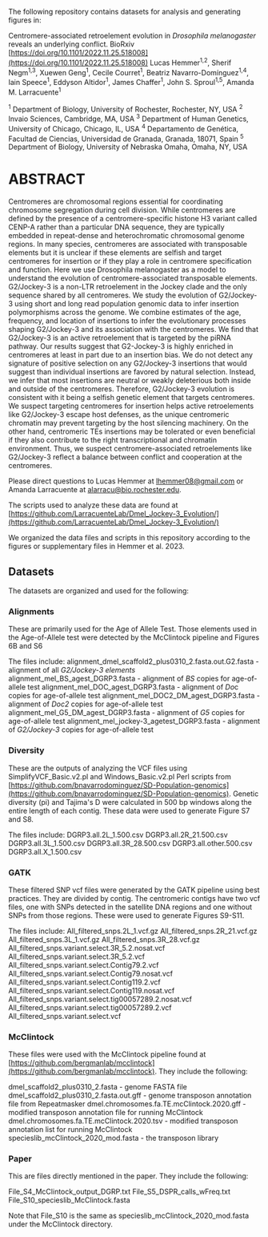 The following repository contains datasets for analysis and generating figures in:

Centromere-associated retroelement evolution in *Drosophila melanogaster* reveals an underlying conflict. BioRxiv [https://doi.org/10.1101/2022.11.25.518008](https://doi.org/10.1101/2022.11.25.518008)
Lucas Hemmer<sup>1,2</sup>, Sherif Negm<sup>1,3</sup>, Xuewen Geng<sup>1</sup>, Cecile Courret<sup>1</sup>, Beatriz Navarro-Domínguez<sup>1,4</sup>, Iain Speece<sup>1</sup>, Eddyson Altidor<sup>1</sup>, James Chaffer<sup>1</sup>, John S. Sproul<sup>1,5</sup>, Amanda M. Larracuente<sup>1</sup>

<sup>1</sup> Department of Biology, University of Rochester, Rochester, NY, USA
<sup>2</sup> Invaio Sciences, Cambridge, MA, USA
<sup>3</sup> Department of Human Genetics, University of Chicago, Chicago, IL, USA
<sup>4</sup> Departamento de Genética, Facultad de Ciencias, Universidad de Granada, Granada, 18071, Spain
<sup>5</sup> Department of Biology, University of Nebraska Omaha, Omaha, NY, USA


# **ABSTRACT**


Centromeres are chromosomal regions essential for coordinating chromosome segregation during cell division. While centromeres are defined by the presence of a centromere-specific histone H3 variant called CENP-A rather than a particular DNA sequence, they are typically embedded in repeat-dense and heterochromatic chromosomal genome regions. In many species, centromeres are associated with transposable elements but it is unclear if these elements are selfish and target centromeres for insertion or if they play a role in centromere specification and function. Here we use Drosophila melanogaster as a model to understand the evolution of centromere-associated transposable elements. G2/Jockey-3 is a non-LTR retroelement in the Jockey clade and the only sequence shared by all centromeres. We study the evolution of G2/Jockey-3 using short and long read population genomic data to infer insertion polymorphisms across the genome. We combine estimates of the age, frequency, and location of insertions to infer the evolutionary processes shaping G2/Jockey-3 and its association with the centromeres. We find that G2/Jockey-3 is an active retroelement that is targeted by the piRNA pathway. Our results suggest that G2-Jockey-3 is highly enriched in centromeres at least in part due to an insertion bias. We do not detect any signature of positive selection on any G2/Jockey-3 insertions that would suggest than individual insertions are favored by natural selection. Instead, we infer that most insertions are neutral or weakly deleterious both inside and outside of the centromeres. Therefore, G2/Jockey-3 evolution is consistent with it being a selfish genetic element that targets centromeres. We suspect targeting centromeres for insertion helps active retroelements like G2/Jockey-3 escape host defenses, as the unique centromeric chromatin may prevent targeting by the host silencing machinery. On the other hand, centromeric TEs insertions may be tolerated or even beneficial if they also contribute to the right transcriptional and chromatin environment. Thus, we suspect centromere-associated retroelements like G2/Jockey-3 reflect a balance between conflict and cooperation at the centromeres.


Please direct questions to Lucas Hemmer at lhemmer08@gmail.com or Amanda Larracuente at alarracu@bio.rochester.edu.

The scripts used to analyze these data are found at [https://github.com/LarracuenteLab/Dmel_Jockey-3_Evolution/](https://github.com/LarracuenteLab/Dmel_Jockey-3_Evolution/)

We organized the data files and scripts in this repository according to the figures or supplementary files in Hemmer et al. 2023. 


## Datasets

The datasets are organized and used for the following:

### Alignments

These are primarily used for the Age of Allele Test. Those elements used in the Age-of-Allele test were detected by the McClintock pipeline and Figures 6B and S6

The files include:
alignment_dmel_scaffold2_plus0310_2.fasta.out.G2.fasta - alignment of all *G2/Jockey-3 elements*
alignment_mel_BS_agest_DGRP3.fasta - alignment of *BS* copies for age-of-allele test
alignment_mel_DOC_agest_DGRP3.fasta - alignment of *Do*c copies for age-of-allele test
alignment_mel_DOC2_DM_agest_DGRP3.fasta - alignment of *Doc2* copies for age-of-allele test
alignment_mel_G5_DM_agest_DGRP3.fasta - alignment of *G5* copies for age-of-allele test
alignment_mel_jockey-3_agetest_DGRP3.fasta - alignment of *G2/Jockey-3* copies for age-of-allele test


### Diversity

These are the outputs of analyzing the VCF files using SimplifyVCF_Basic.v2.pl and Windows_Basic.v2.pl Perl scripts from [https://github.com/bnavarrodominguez/SD-Population-genomics](https://github.com/bnavarrodominguez/SD-Population-genomics). Genetic diversity (pi) and Tajima's D were calculated in 500 bp windows along the entire length of each contig. These data were used to generate Figure S7 and S8.

The files include:
DGRP3.all.2L_1.500.csv
DGRP3.all.2R_21.500.csv
DGRP3.all.3L_1.500.csv
DGRP3.all.3R_28.500.csv
DGRP3.all.other.500.csv
DGRP3.all.X_1.500.csv

### GATK

These filtered SNP vcf files were generated by the GATK pipeline using best practices. They are divided by contig. The centromeric contigs have two vcf files, one with SNPs detected in the satellite DNA regions and one without SNPs from those regions. These were used to generate Figures S9-S11.

The files include:
All_filtered_snps.2L_1.vcf.gz
All_filtered_snps.2R_21.vcf.gz
All_filtered_snps.3L_1.vcf.gz
All_filtered_snps.3R_28.vcf.gz
All_filtered_snps.variant.select.3R_5.2.nosat.vcf
All_filtered_snps.variant.select.3R_5.2.vcf
All_filtered_snps.variant.select.Contig79.2.vcf
All_filtered_snps.variant.select.Contig79.nosat.vcf
All_filtered_snps.variant.select.Contig119.2.vcf
All_filtered_snps.variant.select.Contig119.nosat.vcf
All_filtered_snps.variant.select.tig00057289.2.nosat.vcf
All_filtered_snps.variant.select.tig00057289.2.vcf
All_filtered_snps.variant.select.vcf


### McClintock

These files were used with the McClintock pipeline found at [https://github.com/bergmanlab/mcclintock](https://github.com/bergmanlab/mcclintock). They include the following:

dmel_scaffold2_plus0310_2.fasta - genome FASTA file
dmel_scaffold2_plus0310_2.fasta.out.gff - genome transposon annotation file from Repeatmasker
dmel.chromosomes.fa.TE.mcClintock.2020.gff - modified transposon annotation file for running McClintock
dmel.chromosomes.fa.TE.mcClintock.2020.tsv - modified transposon annotation list for running McClintock
specieslib_mcClintock_2020_mod.fasta - the transposon library


### Paper

This are files directly mentioned in the paper. They include the following:

File_S4_McClintock_output_DGRP.txt
File_S5_DSPR_calls_wFreq.txt
File_S10_specieslib_McClintock.fasta

Note that File_S10 is the same as specieslib_mcClintock_2020_mod.fasta under the McClintock directory.

